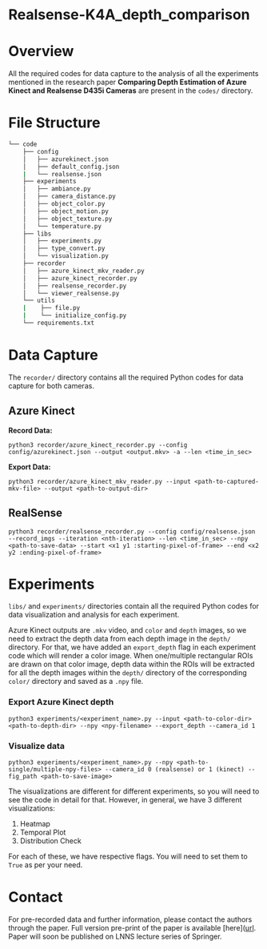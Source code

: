 # Realsense-K4A_depth_comparison

# Overview
All the required codes for data capture to the analysis of all the experiments mentioned in the research paper **Comparing Depth Estimation of Azure Kinect and Realsense D435i Cameras** are present in the `codes/` directory.

# File Structure

```bash
└── code
    ├── config
    │   ├── azurekinect.json
    │   ├── default_config.json
    |   └── realsense.json
    ├── experiments
    │   ├── ambiance.py
    │   ├── camera_distance.py
    │   ├── object_color.py
    │   ├── object_motion.py
    │   ├── object_texture.py
    │   └── temperature.py
    ├── libs
    │   ├── experiments.py
    │   ├── type_convert.py
    │   └── visualization.py
    ├── recorder
    │   ├── azure_kinect_mkv_reader.py
    │   ├── azure_kinect_recorder.py
    │   ├── realsense_recorder.py
    │   └── viewer_realsense.py
    └── utils
    |    ├── file.py
    |    └── initialize_config.py
    └── requirements.txt
```
# Data Capture
The `recorder/` directory contains all the required Python codes for data capture for both cameras.

## Azure Kinect
**Record Data:**
```
python3 recorder/azure_kinect_recorder.py --config config/azurekinect.json --output <output.mkv> -a --len <time_in_sec>
```
**Export Data:**
```
python3 recorder/azure_kinect_mkv_reader.py --input <path-to-captured-mkv-file> --output <path-to-output-dir>
```

## RealSense
```
python3 recorder/realsense_recorder.py --config config/realsense.json --record_imgs --iteration <nth-iteration> --len <time_in_sec> --npy <path-to-save-data> --start <x1 y1 :starting-pixel-of-frame> --end <x2 y2 :ending-pixel-of-frame>
``` 

# Experiments
`libs/` and `experiments/` directories contain all the required Python codes for data visualization and analysis for each experiment.

Azure Kinect outputs are `.mkv` video, and `color` and `depth` images, so we need to extract the depth data from each depth image in the `depth/` directory. For that, we have added an `export_depth` flag in each experiment code which will render a color image. When one/multiple rectangular ROIs are drawn on that color image, depth data within the ROIs will be extracted for all the depth images within the `depth/` directory of the corresponding `color/` directory and saved as a `.npy` file. 


### Export Azure Kinect depth
```
python3 experiments/<experiment_name>.py --input <path-to-color-dir> <path-to-depth-dir> --npy <npy-filename> --export_depth --camera_id 1
```
### Visualize data
```
python3 experiments/<experiment_name>.py --npy <path-to-single/multiple-npy-files> --camera_id 0 (realsense) or 1 (kinect) --fig_path <path-to-save-image>
```
The visualizations are different for different experiments, so you will need to see the code in detail for that. However, in general, we have 3 different visualizations:

1. Heatmap
2. Temporal Plot
3. Distribution Check

For each of these, we have respective flags. You will need to set them to `True` as per your need.

# Contact
For pre-recorded data and further information, please contact the authors through the paper. Full version pre-print of the paper is available [here]([url](https://papers.ssrn.com/sol3/papers.cfm?abstract_id=4597442).
Paper will soon be published on LNNS lecture series of Springer.
